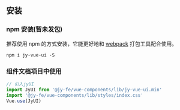 ## 安装

### npm 安装(暂未发包)

推荐使用 npm 的方式安装，它能更好地和 [webpack](https://webpack.js.org/) 打包工具配合使用。

```shell
npm i jy-vue-ui -S
```

### 组件文档项目中使用

```js
// 引入jyUI
import JyUI from '@jy-fe/vue-components/lib/jy-vue-ui.min'
import '@jy-fe/vue-components/lib/styles/index.css'
Vue.use(JyUI)
```

